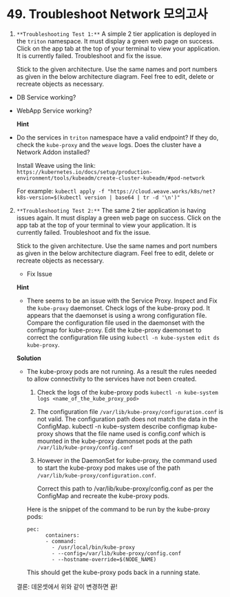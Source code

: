 # 49. Troubleshoot Network 모의고사

1. `**Troubleshooting Test 1:**` A simple 2 tier application is deployed in the `triton` namespace. It must display a green web page on success. Click on the app tab at the top of your terminal to view your application. It is currently failed. Troubleshoot and fix the issue.
   
   Stick to the given architecture. Use the same names and port numbers as given in the below architecture diagram. Feel free to edit, delete or recreate objects as necessary.
- DB Service working?

- WebApp Service working?
  
  **Hint**

- Do the services in `triton` namespace have a valid endpoint? If they do, check the `kube-proxy` and the `weave` logs.
  Does the cluster have a Network Addon installed?
  
  Install Weave using the link: `https://kubernetes.io/docs/setup/production-environment/tools/kubeadm/create-cluster-kubeadm/#pod-network`
  
  For example: `kubectl apply -f "https://cloud.weave.works/k8s/net?k8s-version=$(kubectl version | base64 | tr -d '\n')"`
2. `**Troubleshooting Test 2:**` The same 2 tier application is having issues again. It must display a green web page on success. Click on the app tab at the top of your terminal to view your application. It is currently failed. Troubleshoot and fix the issue.
   
   Stick to the given architecture. Use the same names and port numbers as given in the below architecture diagram. Feel free to edit, delete or recreate objects as necessary.
   
   - Fix Issue
   
   **Hint**
   
   - There seems to be an issue with the Service Proxy. Inspect and Fix the `kube-proxy` daemonset.
     Check logs of the kube-proxy pod. It appears that the daemonset is using a wrong configuration file.
     Compare the configuration file used in the daemonset with the configmap for kube-proxy.
     Edit the kube-proxy daemonset to correct the configuration file using `kubectl -n kube-system edit ds kube-proxy`.
   
   **Solution**
   
   - The kube-proxy pods are not running. As a result the rules needed to allow connectivity to the services have not been created.
     
     1. Check the logs of the kube-proxy pods `kubectl -n kube-system logs <name_of_the_kube_proxy_pod>`
     
     2. The configuration file `/var/lib/kube-proxy/configuration.conf` is not valid. The configuration path does not match the data in the ConfigMap. kubectl -n kube-system describe configmap kube-proxy shows that the file name used is config.conf which is mounted in the kube-proxy damonset pods at the path `/var/lib/kube-proxy/config.conf`
     
     3. However in the DaemonSet for kube-proxy, the command used to start the kube-proxy pod makes use of the path `/var/lib/kube-proxy/configuration.conf`.
        
        Correct this path to /var/lib/kube-proxy/config.conf as per the ConfigMap and recreate the kube-proxy pods.
     
     Here is the snippet of the command to be run by the kube-proxy pods:
     
     ```
     pec:
           containers:
           - command:
             - /usr/local/bin/kube-proxy
             - --config=/var/lib/kube-proxy/config.conf
             - --hostname-override=$(NODE_NAME)
     ```
     
     This should get the kube-proxy pods back in a running state.
   
   결론: 데몬셋에서 위와 같이 변경하면 끝!